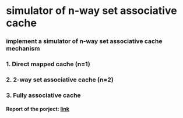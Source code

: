 # simulator of n-way set associative cache

### implement a simulator of n-way set associative cache mechanism
### 1. Direct mapped cache (n=1)
### 2. 2-way set associative cache (n=2)
### 3. Fully associative cache

#### Report of the porject: [link](https://drive.google.com/file/d/1KFn-uupywD1hrArZKPxOZhSJI0oXks4k/view?usp=sharing)
